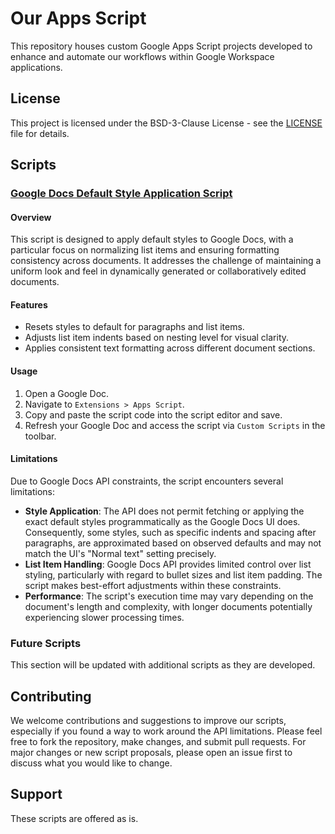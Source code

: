 
# Our Apps Script

This repository houses custom Google Apps Script projects developed to enhance and automate our workflows within Google Workspace applications.

## License

This project is licensed under the BSD-3-Clause License - see the [LICENSE](LICENSE) file for details.

## Scripts

### [Google Docs Default Style Application Script](apply-default-styles.gs)

#### Overview

This script is designed to apply default styles to Google Docs, with a particular focus on normalizing list items and ensuring formatting consistency across documents. It addresses the challenge of maintaining a uniform look and feel in dynamically generated or collaboratively edited documents.

#### Features

-   Resets styles to default for paragraphs and list items.
-   Adjusts list item indents based on nesting level for visual clarity.
-   Applies consistent text formatting across different document sections.

#### Usage

1.  Open a Google Doc.
2.  Navigate to `Extensions > Apps Script`.
3.  Copy and paste the script code into the script editor and save.
4.  Refresh your Google Doc and access the script via `Custom Scripts` in the toolbar.

#### Limitations

Due to Google Docs API constraints, the script encounters several limitations:

-   **Style Application**: The API does not permit fetching or applying the exact default styles programmatically as the Google Docs UI does. Consequently, some styles, such as specific indents and spacing after paragraphs, are approximated based on observed defaults and may not match the UI's "Normal text" setting precisely.
-   **List Item Handling**: Google Docs API provides limited control over list styling, particularly with regard to bullet sizes and list item padding. The script makes best-effort adjustments within these constraints.
-   **Performance**: The script's execution time may vary depending on the document's length and complexity, with longer documents potentially experiencing slower processing times.

### Future Scripts

This section will be updated with additional scripts as they are developed.

## Contributing

We welcome contributions and suggestions to improve our scripts, especially if you found a way to work around the API limitations. Please feel free to fork the repository, make changes, and submit pull requests. For major changes or new script proposals, please open an issue first to discuss what you would like to change.

## Support

These scripts are offered as is.
